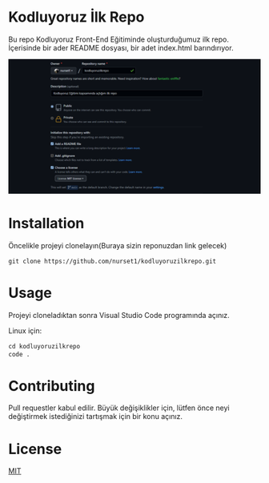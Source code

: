 # Kodluyoruz İlk Repo
Bu repo Kodluyoruz Front-End Eğitiminde oluşturduğumuz ilk repo. İçerisinde bir ader README dosyası, bir adet index.html barındırıyor.

![](projeresmi.png)


# Installation

Öncelikle projeyi clonelayın(Buraya sizin reponuzdan link gelecek)

```
git clone https://github.com/nurset1/kodluyoruzilkrepo.git
```

# Usage 

Projeyi cloneladıktan sonra Visual Studio Code programında açınız.

Linux için:
```
cd kodluyoruzilkrepo
code .
```

# Contributing
Pull requestler kabul edilir. Büyük değişiklikler için, lütfen önce neyi değiştirmek istediğinizi tartışmak için bir konu açınız.

# License

[MIT](https://mit-license.org/)